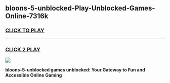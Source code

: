 
## bloons-5-unblocked-Play-Unblocked-Games-Online-7316k
<h3>
<a href="https://premium76.site?title=bloons-5-unblocked&ref=25A">CLICK TO PLAY</a></h3>
<hr>

<h3>
<a href="https://premium76.site?title=bloons-5-unblocked&ref=25A">CLICK 2 PLAY</a>
  
</h3>

<a href="https://premium76.site?title=bloons-5-unblocked&ref=25A"><img src="https://clearcache.store/games.png"></a>


**bloons-5-unblocked games unblocked: Your Gateway to Fun and Accessible Online Gaming**
